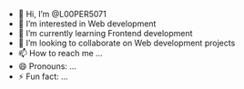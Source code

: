 - 👋 Hi, I’m @L00PER5071
- 👀 I’m interested in Web development
- 🌱 I’m currently learning Frontend development
- 💞️ I’m looking to collaborate on Web development projects
- 📫 How to reach me ...
- 😄 Pronouns: ...
- ⚡ Fun fact: ...

<!---
L00PER5071/L00PER5071 is a ✨ special ✨ repository because its `README.md` (this file) appears on your GitHub profile.
You can click the Preview link to take a look at your changes.
--->
